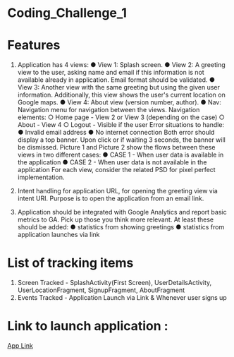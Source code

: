 # Coding_Challenge_1

# Features
1. Application has 4 views:
● View 1: Splash screen.
● View 2: A greeting view to the user, asking name and email if this information is not
available already in application. Email format should be validated.
● View 3: Another view with the same greeting but using the given user information.
Additionally, this view shows the user's current location on Google maps.
● View 4: About view (version number, author).
● Nav: Navigation menu for navigation between the views. Navigation elements:
○ Home page - View 2 or View 3 (depending on the case)
○ About - View 4
○ Logout - Visible if the user
Error situations to handle:
● Invalid email address
● No internet connection
Both error should display a top banner. Upon click or if waiting 3 seconds, the banner will be
dismissed.
Picture 1 and Picture 2 show the flows between these views in two different cases:
● CASE 1 - When user data is available in the application
● CASE 2 - When user data is not available in the application
For each view, consider the related PSD for pixel perfect implementation.

2.  Intent handling for application URL, for opening the greeting view via intent URI. Purpose is to
open the application from an email link.

3.  Application should be integrated with Google Analytics and report basic metrics to GA. Pick up
those you think more relevant. At least these should be added:
● statistics from showing greetings
● statistics from application launches via link


# List of tracking items
1. Screen Tracked - SplashActivity(First Screen), UserDetailsActivity, UserLocationFragment, SignupFragment, AboutFragment
2. Events Tracked - Application Launch via Link & Whenever user signs up 

# Link to launch application : 
<a href="intent://prateekhost/#Intent;scheme=prateekscheme;package=com.example.prasachd.ixonos;end"> App Link </a>
